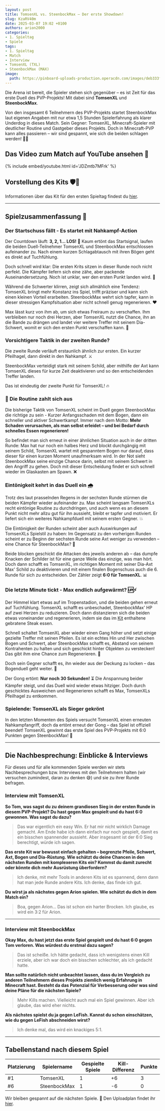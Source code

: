 ```yaml
---
layout: post
title: TomsenXL vs. SteenbockMax – Der erste Showdown!
slug: KzaRV40m
date: 2025-03-07 19:02 +0100
authors: arion2000
categories:
- 1. Spieltag
- Spiele
tags:
- 1. Spieltag
- Match
- Interview
- TomsenXL (TXL)
- SteenbockMax (MAX)
image:
  path: https://pinboard-uploads-production.operacdn.com/images/deb333f5-0df0-4e86-8651-c84f08100fe0/5b3ff8f5-1964-4949-ae7b-15942bb35b75/28ccf54b-75f2-44d4-8604-6e8ffcdc6dae.png
---
```

Die Arena ist bereit, die Spieler stehen sich gegenüber – es ist Zeit für das erste Duell des PVP-Projekts! Mit dabei sind **TomsenXL** und **SteenbockMax**.

Von den insgesamt 6 Teilnehmern des PVP-Projekts startet SteenbockMax laut eigenen Angaben mit nur etwa 1,5 Stunden Spielerfahrung als klarer Underdog in dieses Match. Sein Gegner: TomsenXL, Minecraft-Spieler mit deutlicher Routine und Gastgeber dieses Projekts. Doch in Minecraft-PVP kann alles passieren – wir sind gespannt, wie sich die beiden schlagen werden! 👀🔥

## Das Video zum Match auf YouTube ansehen 🎥

{% include embed/youtube.html id='JDZmtb7MFrk' %}

## Vorstellung des Kits 🛡️🏹

Informationen über das Kit für den ersten Spieltag findest du [hier](/posts/SYCiugoA/).

---

## Spielzusammenfassung  📑

### Der Startschuss fällt - Es startet mit Nahkampf-Action

Der Countdown läuft: **3, 2, 1... LOS!** 🚀 Kaum ertönt das Startsignal, laufen die beiden Duell-Teilnehmer TomsenXL und SteenbockMax entschlossen aufeinander zu. Nach einem kurzen Schlagabtausch mit ihren Bögen geht es direkt auf Tuchfühlung.

Doch schnell wird klar: Die ersten Krits sitzen in dieser Runde noch nicht perfekt. Die Kämpfer liefern sich eine zähe, aber packende Auseinandersetzung. Noch ist unklar, wer den ersten Punkt landen wird. 🤔

Während die Schwerter klirren, zeigt sich allmählich eine Tendenz: TomsenXL bringt mehr Konstanz ins Spiel, trifft präziser und kann sich einen kleinen Vorteil erarbeiten. SteenbockMax wehrt sich tapfer, kann in dieser stressigen Kampfsituation aber nicht schnell genug regenerieren. ❤️

Max lässt kurz von ihm ab, um sich etwas Freiraum zu verschaffen. Ihm verbleiben nur noch drei Herzen, aber TomsenXL nutzt die Chance, ihn an die Bande zu drängen und landet vier weitere Treffer mit seinem Dia-Schwert, womit er sich den ersten Punkt verschaffen kann. 💫

### Vorsichtigere Taktik in der zweiten Runde?

Die zweite Runde verläuft erstaunlich ähnlich zur ersten. Ein kurzer Pfeilhagel, dann direkt in den Nahkampf. ⚔️

SteenbockMax verteidigt stark mit seinem Schild, aber mithilfe der Axt kann TomsenXL dieses für kurze Zeit deaktivieren und so den entscheidenden Treffer landen.

Das ist eindeutig der zweite Punkt für TomsenXL! 🔥

### 💪 Die Routine zahlt sich aus

Die bisherige Taktik von TomsenXL scheint im Duell gegen SteenbockMax die richtige zu sein - Kurzer Anfangsschaden mit dem Bogen, dann ein schneller und aktiver Schwertkampf. Immer nach dem Motto: **Mehr Schaden verursachen, als man selbst erleidet – und bei Bedarf durch schnelles Essen regenerieren!**

So befindet man sich erneut in einer ähnlichen Situation auch in der dritten Runde: Max hat nur noch ein halbes Herz und blockt durchgängig mit seinem Schild, TomsenXL wartet mit gespanntem Bogen nur darauf, dass dieser für einen kurzen Moment unaufmerksam wird. In der Not sieht SteenbockMax seine einzige Chance darin, selbst mit seinem Schwert in den Angriff zu gehen. Doch mit dieser Entscheidung findet er sich schnell wieder im Glaskasten am Spawn. ❌

### Eintönigkeit kehrt in das Duell ein 🌧️

Trotz des laut prasselnden Regens in der sechsten Runde stürmen die beiden Kämpfer wieder aufeinander zu. Max scheint langsam TomsenXLs recht eintönige Routine zu durchdringen, und auch wenn es an diesem Punkt nicht mehr allzu gut für ihn aussieht, bleibt er tapfer und motiviert. Er liefert sich ein weiteres Nahkampfduell mit seinem ersten Gegner. 💥

Die Eintönigkeit der Runden scheint aber auch Auswirkungen auf TomsenXLs Spielstil zu haben: Im Gegensatz zu den vorherigen Runden scheint er zu Beginn der sechsten Runde seine Axt weniger zu verwenden – eine Chance für SteenbockMax? 👀

Beide blocken geschickt die Attacken des jeweils anderen ab – das dumpfe Knacken der Schilder ist für eine ganze Weile das einzige, was man hört. Doch dann schafft es TomsenXL, im richtigen Moment mit seiner Dia-Axt Max' Schild zu deaktivieren und mit einem finalen Bogenschuss auch die 6. Runde für sich zu entscheiden. Der Zähler zeigt **6:0 für TomsenXL**. 📊

### Die letzte Minute tickt - Max endlich aufgewärmt? 🆙⚡

Der Himmel klart etwas auf im Tropenstadion, und die beiden gehen erneut auf Tuchfühlung. TomsenXL schafft es unbeschadet, SteenbockMax' HP auf zwei Herzen zu reduzieren. Doch dann distanzieren sich die beiden etwas voneinander und regenerieren, indem sie das im [Kit](/posts/SYCiugoA/) enthaltene gebratene Steak essen.

Schnell schaltet TomsenXL aber wieder einen Gang höher und setzt einige gezielte Treffer mit seinen Pfeilen. Es ist ein echtes Hin und Her zwischen Bogen und Schwert, aber SteenbockMax schafft es, Abstand von seinem Kontrahenten zu halten und sich geschickt hinter Objekten zu verstecken! Das gibt ihm eine Chance zum Regenerieren. 🌟

Doch sein Gegner schafft es, ihn wieder aus der Deckung zu locken – das Bogenduell geht weiter. 🏹

Der Gong ertönt: **Nur noch 30 Sekunden!** ⏳ Die Anspannung beider Kämpfer steigt, und das Duell wird wieder etwas hitziger. Doch durch geschicktes Ausweichen und Regenerieren schafft es Max, TomsenXLs Pfeilhagel zu entkommen.

### Spielende: TomsenXL als Sieger gekrönt

In den letzten Momenten des Spiels versucht TomsenXL einen erneuten Nahkampfangriff, doch da ertönt erneut der Gong – das Spiel ist offiziell beendet! TomsenXL gewinnt das erste Spiel des PVP-Projekts mit 6:0 Punkten gegen SteenbockMax! 🎊

---

## Die Nachbesprechung: Einblicke & Interviews

Für dieses und für alle kommenden Spiele werden wir stets Nachbesprechungen bzw. Interviews mit den Teilnehmern halten (wir versuchen zumindest, daran zu denken 😅) und sie zu ihrer Runde befragen.

### Interview mit TomsenXL

**So Tom, was sagst du zu deinem grandiosen Sieg in der ersten Runde in diesem PVP-Projekt? Du hast gegen Max gespielt und du hast 6:0 gewonnen. Was sagst du dazu?**

> Das war eigentlich ein easy Win. Er hat mir nicht wirklich Damage gemacht.
> Am Ende habe ich dann einfach nur noch gespielt, damit es ein bisschen spannender aussieht.
> Aber insgesamt ist der 6:0 Sieg berechtigt, würde ich sagen.

**Das erste Kit war bewusst einfach gehalten – begrenzte Pfeile, Schwert, Axt, Bogen und Dia-Rüstung. Wie schätzt du deine Chancen in den nächsten Runden mit komplexeren Kits ein? Kommst du damit zurecht oder könnte dich mehr Ausrüstung überfordern?**

> Ich denke, mit mehr Tools in anderen Kits ist es spannend, denn dann hat man jede Runde andere Kits. Ich denke, das finde ich gut.

**Du wirst ja als nächstes gegen Arion spielen. Wie schätzt du dich in dem Match ein?**

> Boa, gegen Arion... Das ist schon ein harter Brocken. Ich glaube, es wird ein 3:2 für Arion.

---

### Interview mit SteenbockMax

**Okay Max, du hast jetzt das erste Spiel gespielt und du hast 6:0 gegen Tom verloren. Was würdest du erstmal dazu sagen?**

> Das ist scheiße. Ich hätte gedacht, dass ich wenigstens einen Kill erziele, aber ich war doch ein bisschen schlechter, als ich gedacht hatte.

**Man sollte natürlich nicht unbeachtet lassen, dass du im Vergleich zu anderen Teilnehmern dieses Projekts ziemlich wenig Erfahrung in Minecraft hast. Besteht da das Potenzial für Verbesserung oder was sind deine Pläne für die nächsten Spiele?**

> Mehr Kills machen. Vielleicht auch mal ein Spiel gewinnen. Aber ich glaube, das wird eher nichts.

**Als nächstes spielst du ja gegen LeFish. Kannst du schon einschätzen, wie du gegen LeFish abschneiden wirst?**

> Ich denke mal, das wird ein knackiges 5:1.

---

## Tabellenstand nach diesem Spiel

| Platzierung | Spielername  | Gespielte Spiele | Kill-Differenz | Punkte |
| ----------- | ------------ | ---------------- | -------------- | ------ |
| #1          | TomsenXL     | 1                | +6             | 3      |
| #6          | SteenbockMax | 1                | -6             | 0      |

Wir bleiben gespannt auf die nächsten Spiele. 🎯 Den Uploadplan findet ihr [hier](/posts/gq8Rwz5e/).
